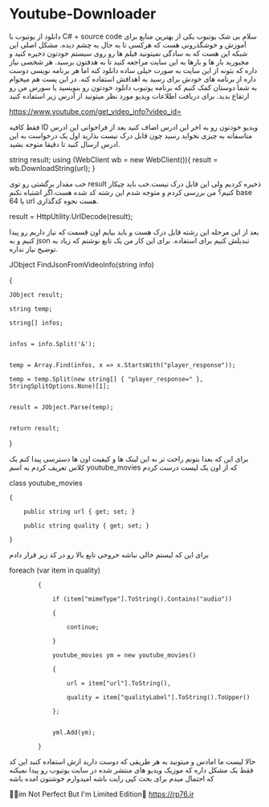 # Youtube-Downloader

دانلود از یوتیوب با C# + source code
سلام
بی شک یوتیوب یکی از بهترین منابع برای آموزش و خوشگذرونی هست که هرکسی تا به حال به چشم دیده.
مشکل اصلی این شبکه این هست که به سادگی نمیتونید فیلم ها رو روی سیستم خودتون ذخیره کنید و مجبورید بار ها و بارها به این سایت مراجعه کنید تا به هدفتون برسید.
هر شخصی نیاز داره که بتونه از این سایت به صورت خیلی ساده دانلود کنه اما هر برنامه نویسی دوست داره از برنامه های خودش برای رسید به اهدافش استفاده کنه.
در این پست هم میخوام به شما دوستان کمک کنیم که برنامه یوتیوب دانلود خودتون رو بنویسید یا سورس من رو ارتقاع بدید.
برای دریافت اطلاعات ویدیو مورد نظر میتونید از آدرس زیر استفاده کنید

https://www.youtube.com/get_video_info?video_id=

فقط کافیه ID ویدیو خودتون رو به اخر این ادرس اضاف کنید بعد از فراخوانی این ادرس متاسفانه به چیزی نخواید رسید چون قابل درک نیست بذارید اول یک درخواست به این ادرس ارسال کنید تا دقیقا متوجه بشید.

string result;
using (WebClient wb = new WebClient()){
          result = wb.DownloadString(url);
}

خب مقدار برگشتی رو توی result ذخیره کردیم ولی این قابل درک نیست.خب باید چیکار کنیم؟
من بررسی کردم و متوجه شدم این رشته کد شده هست.اگر اشتباه نکنم base 64 یا url هست نحوه کدگذاری.

result = HttpUtility.UrlDecode(result);

بعد از این مرحله این رشته قابل درک هست و باید بیایم اون قسمت که نیاز داریم رو پیدا کنیم و به json تبدیلش کنیم برای استفاده.
برای این کار من یک تابع نوشتم که زیاد به توضیح نیاز نداره.

JObject FindJsonFromVideoInfo(string info)

{

	JObject result;

	string temp;

	string[] infos;


	infos = info.Split('&');


	temp = Array.Find(infos, x => x.StartsWith("player_response"));

	temp = temp.Split(new string[] { "player_response=" }, StringSplitOptions.None)[1];


	result = JObject.Parse(temp);


	return result;

}

برای این که بعدا بتونم راحت تر به این لینک ها و کیفیت اون ها دسترسی پیدا کنم یک کلاس تعریف کردم به اسم  youtube_movies که از اون یک لیست درست کردم

 class youtube_movies

    {

        public string url { get; set; }

        public string quality { get; set; }

    }

برای این که لیستم خالی نباشه خروجی تابع بالا رو در کد زیر قرار دادم

 foreach (var item in quality)

            {

                if (item["mimeType"].ToString().Contains("audio"))

                {

                    continue;

                }

                youtube_movies ym = new youtube_movies()

                {

                    url = item["url"].ToString(),

                    quality = item["qualityLabel"].ToString().ToUpper()

                };


                yml.Add(ym);

            }

حالا لیست ما امادس و میتونید به هر طریقی که دوست دارید ازش استفاده کنید
این کد فقط یک مشکل داره که موزیک ویدیو های منتشر شده در سایت یوتیوب رو پیدا نمیکنه که احتمال میدم برای بحث کپی رایت باشه
امیدوارم خوشتون امده باشه

🤘🏻im Not Perfect But I'm Limited Edition🤘
https://rp76.ir


